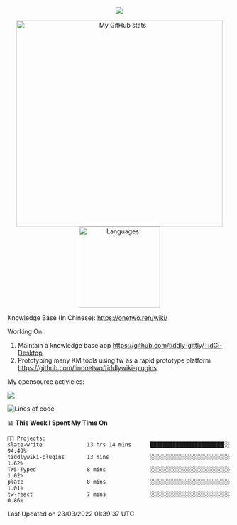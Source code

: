 <a href="https://github.com/linonetwo">
    <p align="center">
        <img src="https://github-profile-trophy.vercel.app/?username=linonetwo&column=7&theme=onedark"/>
    </p>
</a>
<a align="center" href="https://github.com/linonetwo">
  <p align="center">
    <img src="https://github-readme-stats.vercel.app/api?username=linonetwo&show_icons=true&count_private=true" alt="My GitHub stats" width="465"/>
    <img src="https://github-readme-stats.vercel.app/api/top-langs/?username=linonetwo&layout=compact&langs_count=10" alt="Languages" height="183">
  </p>
</a>

Knowledge Base (In Chinese): https://onetwo.ren/wiki/

Working On: 

1. Maintain a knowledge base app https://github.com/tiddly-gittly/TidGi-Desktop
1. Prototyping many KM tools using tw as a rapid prototype platform https://github.com/linonetwo/tiddlywiki-plugins

My opensource activieies:

![](https://visitor-badge.glitch.me/badge?page_id=linonetwo.linonetwo)

<!--START_SECTION:waka-->
![Lines of code](https://img.shields.io/badge/From%20Hello%20World%20I%27ve%20Written-2%20Million%20lines%20of%20code-blue)

📊 **This Week I Spent My Time On** 

```text
🐱‍💻 Projects: 
slate-write              13 hrs 14 mins      ███████████████████████░░   94.49% 
tiddlywiki-plugins       13 mins             ░░░░░░░░░░░░░░░░░░░░░░░░░   1.62% 
TW5-Typed                8 mins              ░░░░░░░░░░░░░░░░░░░░░░░░░   1.02% 
plate                    8 mins              ░░░░░░░░░░░░░░░░░░░░░░░░░   1.01% 
tw-react                 7 mins              ░░░░░░░░░░░░░░░░░░░░░░░░░   0.86%

```


 Last Updated on 23/03/2022 01:39:37 UTC
<!--END_SECTION:waka-->
